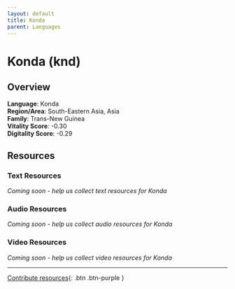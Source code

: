 ```yaml
---
layout: default
title: Konda
parent: Languages
---
```


# Konda (knd)

## Overview

**Language**: Konda  
**Region/Area**: South-Eastern Asia, Asia  
**Family**: Trans-New Guinea  
**Vitality Score**: -0.30  
**Digitality Score**: -0.29  

## Resources

### Text Resources
*Coming soon - help us collect text resources for Konda*

### Audio Resources
*Coming soon - help us collect audio resources for Konda*

### Video Resources
*Coming soon - help us collect video resources for Konda*

---

[Contribute resources](https://fairtrain.github.io/){: .btn .btn-purple }

